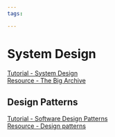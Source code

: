 ```yaml
---
tags:

---
```

# System Design

[Tutorial - System Design](https://www.geeksforgeeks.org/system-design-tutorial/?ref=lbp)  
[Resource - The Big Archive](https://assets.bytebytego.com/ByteByteGo-Big-Archive-System-Design-2023.pdf)  

## Design Patterns
[Tutorial - Software Design Patterns](https://www.geeksforgeeks.org/software-design-patterns/?ref=outind)  
[Resource - Design patterns](https://refactoring.guru/design-patterns)  
